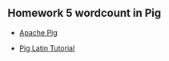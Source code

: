 ## Homework 5 wordcount in Pig

* [Apache Pig](https://pig.apache.org)

* [Pig Latin Tutorial](https://www.tutorialspoint.com/apache_pig/index.htm)

